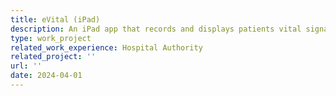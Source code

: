 ```yaml
---
title: eVital (iPad)
description: An iPad app that records and displays patients vital signals in the ward. It launches in hybrid mode (some part is native and some part is linked to a webview written in React). In my short period on services, I built a new feature that enables user preferences sharing between iPads via QR Code.
type: work_project
related_work_experience: Hospital Authority
related_project: ''
url: ''
date: 2024-04-01
---
```

